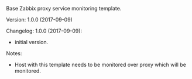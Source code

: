 Base Zabbix proxy service monitoring template.

Version: 1.0.0 (2017-09-09)

Changelog:
1.0.0 (2017-09-09):
- initial version.

Notes:
* Host with this template needs to be monitored over proxy which will be monitored.